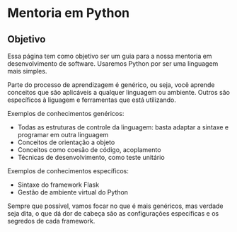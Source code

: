 # Mentoria em Python

## Objetivo
Essa página tem como objetivo ser um guia para a nossa mentoria em desenvolvimento de software. Usaremos Python por ser uma linguagem mais simples. 

Parte do processo de aprendizagem é genérico, ou seja, você aprende conceitos que são aplicáveis a qualquer linguagem ou ambiente. Outros são específicos à liguagem e ferramentas que está utilizando.

Exemplos de conhecimentos genéricos:
- Todas as estruturas de controle da linguagem: basta adaptar a sintaxe e programar em outra linguagem
- Conceitos de orientação a objeto
- Conceitos como coesão de código, acoplamento
- Técnicas de desenvolvimento, como teste unitário

Exemplos de conhecimentos específicos:
- Sintaxe do framework Flask
- Gestão de ambiente virtual do Python

Sempre que possível, vamos focar no que é mais genéricos, mas verdade seja dita, o que dá dor de cabeça são as configurações específicas e os segredos de cada framework.
